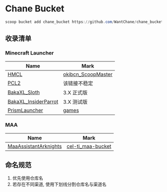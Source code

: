 # Chane Bucket

```powershell
scoop bucket add chane_bucket https://github.com/WantChane/chane_bucket.git
```

## 收录清单

### Minecraft Launcher

| Name                                                            | Mark                                                                                     |
| --------------------------------------------------------------- | ---------------------------------------------------------------------------------------- |
| [HMCL](https://github.com/huanghongxun/HMCL)                    | [okibcn_ScoopMaster](https://github.com/okibcn/ScoopMaster/blob/master/bucket/hmcl.json) |
| [PCL2](https://github.com/Hex-Dragon/PCL2)                      | 该链接不稳定                                                                             |
| [BakaXL_Sloth](https://www.bakaxl.com)                          | 3.X 正式版                                                                               |
| [BakaXL_InsiderParrot](https://www.bakaxl.com)                  | 3.X 测试版                                                                               |
| [PrismLauncher](https://github.com/PrismLauncher/PrismLauncher) | [games](https://github.com/Calinou/scoop-games/blob/master/bucket/prismlauncher.json)    |

### MAA

| Name                                      | Mark                                                                                  |
| ----------------------------------------- | ------------------------------------------------------------------------------------- |
| [MaaAssistantArknights](https://maa.plus) | [cel-ti_maa-bucket](https://github.com/cel-ti/maa-bucket/blob/master/bucket/maa.json) |

## 命名规范

1. 优先使用仓库名
2. 若存在不同渠道, 使用下划线分割仓库名与渠道名
